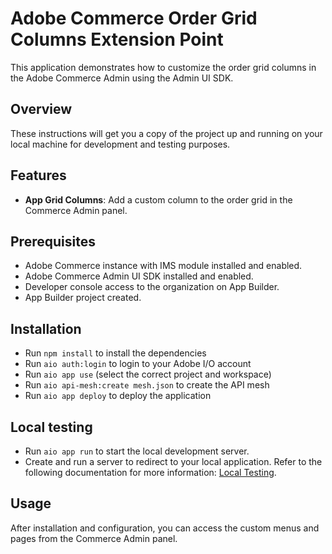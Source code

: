 # Adobe Commerce Order Grid Columns Extension Point

This application demonstrates how to customize the order grid columns in the Adobe Commerce Admin using the Admin UI SDK.

## Overview

These instructions will get you a copy of the project up and running on your local machine for development and testing purposes.

## Features

- **App Grid Columns**: Add a custom column to the order grid in the Commerce Admin panel.

## Prerequisites

- Adobe Commerce instance with IMS module installed and enabled.
- Adobe Commerce Admin UI SDK installed and enabled.
- Developer console access to the organization on App Builder.
- App Builder project created.

## Installation

- Run `npm install` to install the dependencies
- Run `aio auth:login` to login to your Adobe I/O account
- Run `aio app use` (select the correct project and workspace)
- Run `aio api-mesh:create mesh.json` to create the API mesh
- Run `aio app deploy` to deploy the application

## Local testing

- Run `aio app run` to start the local development server.
- Create and run a server to redirect to your local application. Refer to the following documentation for more information: [Local Testing](https://developer.adobe.com/commerce/extensibility/admin-ui-sdk/configuration/).

## Usage

After installation and configuration, you can access the custom menus and pages from the Commerce Admin panel.
